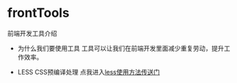 frontTools
==========

前端开发工具介绍

* 为什么我们要使用工具
工具可以让我们在前端开发里面减少重复劳动，提升工作效率。

* LESS CSS预编译处理
点我进入<a href="//github.com/githubyang/frontTools/blob/master/less.md">less使用方法传送门</a>